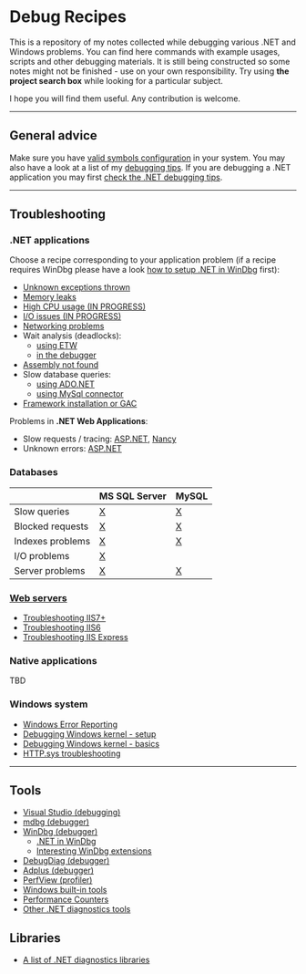 
Debug Recipes
=============

This is a repository of my notes collected while debugging various .NET and Windows problems. You can find here commands with example usages, scripts and other debugging materials.  It is still being constructed so some notes might not be finished - use on your own responsibility. Try using **the project search box** while looking for a particular subject.

I hope you will find them useful. Any contribution is welcome.

---------------------

## General advice

Make sure you have [valid symbols configuration](windows-debugging-configuration.md) in your system. You may also have a look at a list of my [debugging tips](howto.md). If you are debugging a .NET application you may first [check the .NET debugging tips](clr-debugging-tips.md).

---------------------

## Troubleshooting

### .NET applications

Choose a recipe corresponding to your application problem (if a recipe requires WinDbg please have a look [how to setup .NET in WinDbg](debugging-using-windbg/windbg-clr-debugging.md) first):

- [Unknown exceptions thrown](exceptions/exceptions.md)
- [Memory leaks](memory/managed-memory-leaks.md)
- [High CPU usage (IN PROGRESS)](cpu/analyzing-high-cpu-usage.md)
- [I/O issues (IN PROGRESS)]()
- [Networking problems](network/network-tracing.md)
- Wait analysis (deadlocks):
  - [using ETW](threading/analyzing-waits-etw.md)
  - [in the debugger](threading/analyzing-waits-debugger.md)
- [Assembly not found](assemblies/clr-assemblies.md)
- Slow database queries:
  - [using ADO.NET](ado.net/ado.net-debugging.md)
  - [using MySql connector](databases/mysql/mysql.net-connector-usage.md)
- [Framework installation or GAC](clr-information.md)

Problems in **.NET Web Applications**:

- Slow requests / tracing: [ASP.NET](asp.net/asp.net-profiling.md), [Nancy](nancy/nancy-diagnostics.md)
- Unknown errors: [ASP.NET](asp.net/asp.net-debugging.md)

### Databases

|    | MS SQL Server | MySQL |
| --- | --- | --- |
| Slow queries | [X](databases/mssqlserver/mssqlserver-querying.md) | [X](databases/mysql/mysql-querying.md) |
| Blocked requests | [X](databases/mssqlserver/mssqlserver-concurrency.md) | [X](databases/mysql/mysql-concurrency.md) |
| Indexes problems | [X](databases/mssqlserver/mssqlserver-indexes.md) | [X](databases/mysql/mysql-indexes.md) |
| I/O problems | [X](databases/mssqlserver/mssqlserver-troubleshooting-io.md) |  |
| Server problems | [X](databases/mssqlserver/mssqlserver-troubleshooting-server.md) | [X](databases/mysql/mysql-troubleshooting-server.md) |

### [Web servers](iid/README.md)

- [Troubleshooting IIS7+](iis/iis7up.md)
- [Troubleshooting IIS6](iis/iis6.md)
- [Troubleshooting IIS Express](iis/iisexpress.md)

### Native applications

TBD

### Windows system

- [Windows Error Reporting](exceptions/wer/wer-usage.md)
- [Debugging Windows kernel - setup](debugging-kernel/windows-kernel-debugging-setup.md)
- [Debugging Windows kernel - basics](debugging-kernel/windows-kernel-debugging.md)
- [HTTP.sys troubleshooting](windows-httpsys-troubleshooting.md)

---------------------

## Tools

- [Visual Studio (debugging)](debugging-using-vs/README.md)
- [mdbg (debugger)](debugging-using-mdbg/mdbg.exe.md)
- [WinDbg (debugger)](debugging-using-windbg/windbg-debugging.md)
  - [.NET in WinDbg](debugging-using-windbg/windbg-clr-debugging.md)
  - [Interesting WinDbg extensions](debugging-using-windbg/windbg-extensions.md)
- [DebugDiag (debugger)](debugdiag/debugdiag.md)
- [Adplus (debugger)](exceptions/adplus/adplus.md)
- [PerfView (profiler)](perfview/perfview.exe.md)
- [Windows built-in tools](windows-system-perftools.md)
- [Performance Counters](performance-counters/performance-counters.md)
- [Other .NET diagnostics tools](clr-diagtools.md)

## Libraries

- [A list of .NET diagnostics libraries](clr-diaglibs.md)

